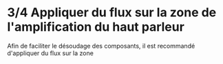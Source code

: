 # 3/4 Appliquer du flux sur la zone de l'amplification du haut parleur
Afin de faciliter le désoudage des composants, il est recommandé d'appliquer du flux sur la zone